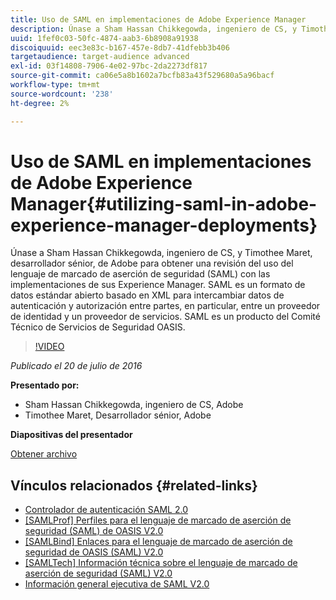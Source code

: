 ```yaml
---
title: Uso de SAML en implementaciones de Adobe Experience Manager
description: Únase a Sham Hassan Chikkegowda, ingeniero de CS, y Timothee Maret, desarrollador sénior, de Adobe para obtener una revisión del uso del lenguaje de marcado de aserción de seguridad (SAML) con las implementaciones de sus Experience Manager. SAML es un formato de datos estándar abierto basado en XML para intercambiar datos de autenticación y autorización entre partes, en particular, entre un proveedor de identidad y un proveedor de servicios.  SAML es un producto del Comité Técnico de Servicios de Seguridad OASIS.
uuid: 1fef0c03-50fc-4874-aab3-6b8908a91938
discoiquuid: eec3e83c-b167-457e-8db7-41dfebb3b406
targetaudience: target-audience advanced
exl-id: 03f14808-7906-4e02-97bc-2da2273df817
source-git-commit: ca06e5a8b1602a7bcfb83a43f529680a5a96bacf
workflow-type: tm+mt
source-wordcount: '238'
ht-degree: 2%

---
```


# Uso de SAML en implementaciones de Adobe Experience Manager{#utilizing-saml-in-adobe-experience-manager-deployments}

Únase a Sham Hassan Chikkegowda, ingeniero de CS, y Timothee Maret, desarrollador sénior, de Adobe para obtener una revisión del uso del lenguaje de marcado de aserción de seguridad (SAML) con las implementaciones de sus Experience Manager. SAML es un formato de datos estándar abierto basado en XML para intercambiar datos de autenticación y autorización entre partes, en particular, entre un proveedor de identidad y un proveedor de servicios.  SAML es un producto del Comité Técnico de Servicios de Seguridad OASIS.

>[!VIDEO](https://video.tv.adobe.com/v/19299/?quality=9)

*Publicado el 20 de julio de 2016*

**Presentado por:**

* Sham Hassan Chikkegowda, ingeniero de CS, Adobe
* Timothee Maret, Desarrollador sénior, Adobe

**Diapositivas del presentador**

[Obtener archivo](assets/aem-gems-072016-saml.pdf)

## Vínculos relacionados {#related-links}

* [Controlador de autenticación SAML 2.0](https://docs.adobe.com/docs/en/aem/6-2/administer/security/saml-2-0-authenticationhandler.html)
* [[SAMLProf] Perfiles para el lenguaje de marcado de aserción de seguridad (SAML) de OASIS V2.0](https://docs.oasis-open.org/security/saml/v2.0/saml-profiles-2.0-os.pdf)
* [[SAMLBind] Enlaces para el lenguaje de marcado de aserción de seguridad de OASIS (SAML) V2.0](https://docs.oasis-open.org/security/saml/v2.0/saml-bindings-2.0-os.pdf)
* [[SAMLTech] Información técnica sobre el lenguaje de marcado de aserción de seguridad (SAML) V2.0](https://www.oasis-open.org/committees/download.php/27819/sstc-saml-tech-overview-2.0-cd-02.pdf)
* [Información general ejecutiva de SAML V2.0](https://www.oasis-open.org/committees/download.php/13525/sstc-saml-exec-overview-2.0-cd-01-2col.pdf)
